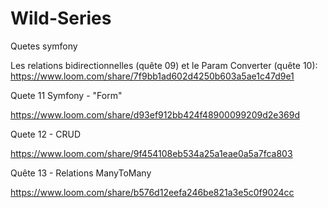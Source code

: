 # Wild-Series
Quetes symfony

Les relations bidirectionnelles (quête 09) et le Param Converter (quête 10): https://www.loom.com/share/7f9bb1ad602d4250b603a5ae1c47d9e1


Quete 11 Symfony - "Form"

https://www.loom.com/share/d93ef912bb424f48900099209d2e369d

Quete 12 - CRUD

https://www.loom.com/share/9f454108eb534a25a1eae0a5a7fca803

Quête 13 - Relations ManyToMany

https://www.loom.com/share/b576d12eefa246be821a3e5c0f9024cc
